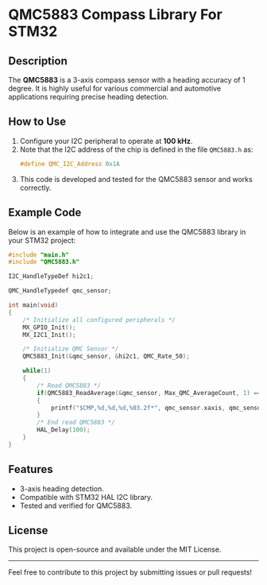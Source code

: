 # QMC5883 Compass Library For STM32

## Description
The **QMC5883** is a 3-axis compass sensor with a heading accuracy of 1 degree. It is highly useful for various commercial and automotive applications requiring precise heading detection.

## How to Use

1. Configure your I2C peripheral to operate at **100 kHz**.
2. Note that the I2C address of the chip is defined in the file `QMC5883.h` as:
   ```c
   #define QMC_I2C_Address 0x1A
   ```
3. This code is developed and tested for the QMC5883 sensor and works correctly.

## Example Code
Below is an example of how to integrate and use the QMC5883 library in your STM32 project:

```c
#include "main.h"
#include "QMC5883.h"

I2C_HandleTypeDef hi2c1;

QMC_HandleTypedef qmc_sensor;

int main(void)
{
    /* Initialize all configured peripherals */
    MX_GPIO_Init();
    MX_I2C1_Init();

    /* Initialize QMC Sensor */
    QMC5883_Init(&qmc_sensor, &hi2c1, QMC_Rate_50);

    while(1)
    {
        /* Read QMC5883 */
        if(QMC5883_ReadAverage(&qmc_sensor, Max_QMC_AverageCount, 1) == QMC_OK)
        {
            printf("$CMP,%d,%d,%d,%03.2f*", qmc_sensor.xaxis, qmc_sensor.yaxis, qmc_sensor.zaxis, qmc_sensor.avg_heading);
        }
        /* End read QMC5883 */
        HAL_Delay(100);
    }
}
```

## Features
- 3-axis heading detection.
- Compatible with STM32 HAL I2C library.
- Tested and verified for QMC5883.

## License
This project is open-source and available under the MIT License.

---

Feel free to contribute to this project by submitting issues or pull requests!
